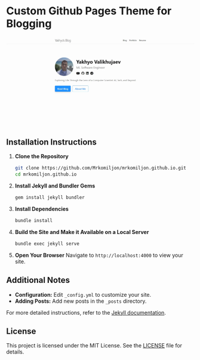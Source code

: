 # Custom Github Pages Theme for Blogging

<div align="center">
  <img src="assets/images/homepage.webp" alt="Custom Jekyll theme for Blog">
</div>

## Installation Instructions

1. **Clone the Repository**

   ```sh
   git clone https://github.com/Mrkomiljon/mrkomiljon.github.io.git
   cd mrkomiljon.github.io
   ```

2. **Install Jekyll and Bundler Gems**

   ```sh
   gem install jekyll bundler
   ```

3. **Install Dependencies**

   ```sh
   bundle install
   ```

4. **Build the Site and Make it Available on a Local Server**

   ```sh
   bundle exec jekyll serve
   ```

5. **Open Your Browser**
   Navigate to `http://localhost:4000` to view your site.

## Additional Notes

- **Configuration:** Edit `_config.yml` to customize your site.
- **Adding Posts:** Add new posts in the `_posts` directory.

For more detailed instructions, refer to the [Jekyll documentation](https://jekyllrb.com/docs/).

## License

This project is licensed under the MIT License. See the [LICENSE](LICENSE) file for details.
